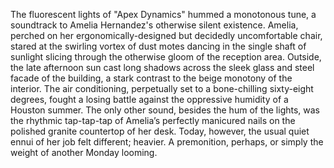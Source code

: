 The fluorescent lights of "Apex Dynamics" hummed a monotonous tune, a soundtrack to Amelia Hernandez's otherwise silent existence.  Amelia, perched on her ergonomically-designed but decidedly uncomfortable chair, stared at the swirling vortex of dust motes dancing in the single shaft of sunlight slicing through the otherwise gloom of the reception area.  Outside, the late afternoon sun cast long shadows across the sleek glass and steel facade of the building, a stark contrast to the beige monotony of the interior.  The air conditioning, perpetually set to a bone-chilling sixty-eight degrees, fought a losing battle against the oppressive humidity of a Houston summer.  The only other sound, besides the hum of the lights, was the rhythmic tap-tap-tap of Amelia’s perfectly manicured nails on the polished granite countertop of her desk.  Today, however, the usual quiet ennui of her job felt different; heavier. A premonition, perhaps, or simply the weight of another Monday looming.
